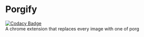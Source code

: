 # Porgify
[![Codacy Badge](https://api.codacy.com/project/badge/Grade/46f34c8d57784e018938f80d466c5179)](https://www.codacy.com/app/liamrosenfeld/porgify?utm_source=github.com&amp;utm_medium=referral&amp;utm_content=liamrosenfeld/porgify&amp;utm_campaign=Badge_Grade)   
A chrome extension that replaces every image with one of porg
